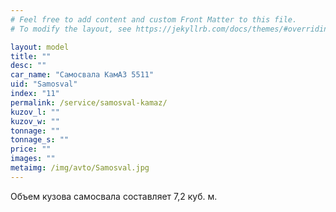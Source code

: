 ```yaml
---
# Feel free to add content and custom Front Matter to this file.
# To modify the layout, see https://jekyllrb.com/docs/themes/#overriding-theme-defaults

layout: model
title: ""
desc: ""
car_name: "Самосвала КамАЗ 5511"
uid: "Samosval"
index: "11"
permalink: /service/samosval-kamaz/
kuzov_l: ""
kuzov_w: ""
tonnage: ""
tonnage_s: ""
price: ""
images: ""
metaimg: /img/avto/Samosval.jpg
---
```


Объем кузова самосвала составляет 7,2 куб. м.  